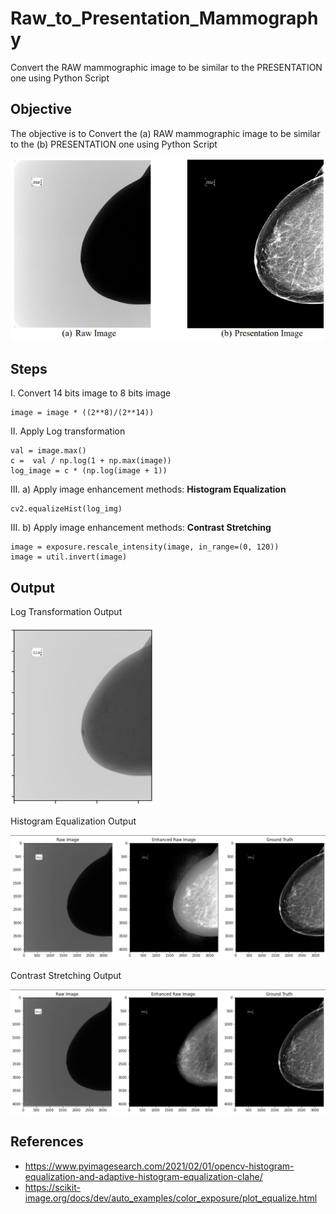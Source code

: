 # Raw_to_Presentation_Mammography
Convert the RAW mammographic image to be similar to the PRESENTATION one using Python Script

## Objective
The objective is to Convert the (a) RAW mammographic image to be similar to the (b) PRESENTATION one using Python Script

![objective-image](./Captures/obj.jpg)


## Steps
I. Convert 14 bits image to 8 bits image

    image = image * ((2**8)/(2**14))

II. Apply Log transformation

    val = image.max()
    c =  val / np.log(1 + np.max(image))
    log_image = c * (np.log(image + 1))

III. a) Apply image enhancement methods: **Histogram Equalization**

    cv2.equalizeHist(log_img)

III. b) Apply image enhancement methods: **Contrast Stretching**

    image = exposure.rescale_intensity(image, in_range=(0, 120))
    image = util.invert(image)


## Output
Log Transformation Output

![log-tansformation](./Captures/log-tansformation.jpg)

Histogram Equalization Output

![Histogram Equalization Output](./Captures/method1.jpg)

Contrast Stretching Output

![Contrast Stretching Output](./Captures/method2.jpg)


## References
- https://www.pyimagesearch.com/2021/02/01/opencv-histogram-equalization-and-adaptive-histogram-equalization-clahe/
- https://scikit-image.org/docs/dev/auto_examples/color_exposure/plot_equalize.html
